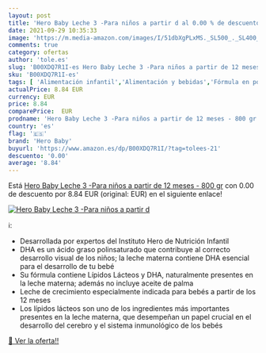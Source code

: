 ```yaml
---
layout: post
title: 'Hero Baby Leche 3 -Para niños a partir d al 0.00 % de descuento'
date: 2021-09-29 10:35:33
image: 'https://m.media-amazon.com/images/I/51dbXgPLxMS._SL500_._SL400_.jpg'
comments: true
category: ofertas
author: 'tole.es'
slug: 'B00XDQ7R1I-es Hero Baby Leche 3 -Para niños a partir de 12 meses - 800 gr'
sku: 'B00XDQ7R1I-es'
tags: [ 'Alimentación infantil','Alimentación y bebidas','Fórmula en polvo para bebés','Fórmula para bebés y niños pequeños','baby','hero','hero baby', ]
actualPrice: 8.84 EUR
currency: EUR
price: 8.84
comparePrice:  EUR
prodname: 'Hero Baby Leche 3 -Para niños a partir de 12 meses - 800 gr'
country: 'es'
flag: '🇪🇸'
brand: 'Hero Baby'
buyurl: 'https://www.amazon.es/dp/B00XDQ7R1I/?tag=tolees-21'
descuento: '0.00'
average: '8.84'
---
```


Está [Hero Baby Leche 3 -Para niños a partir de 12 meses - 800 gr](https://www.amazon.es/dp/B00XDQ7R1I/?tag=tolees-21) con 0.00 de descuento por 8.84 EUR (original:  EUR) en el siguiente enlace!

[![Hero Baby Leche 3 -Para niños a partir d](https://m.media-amazon.com/images/I/51dbXgPLxMS._SL500_._SL400_.jpg)](https://www.amazon.es/dp/B00XDQ7R1I/?tag=tolees-21)

ℹ️:

- Desarrollada por expertos del Instituto Hero de Nutrición Infantil
- DHA es un ácido graso polinsaturado que contribuye al correcto desarrollo visual de los niños; la leche materna contiene DHA esencial para el desarrollo de tu bebé
- Su fórmula contiene Lípidos Lácteos y DHA, naturalmente presentes en la leche materna; además no incluye aceite de palma
- Leche de crecimiento especialmente indicada para bebés a partir de los 12 meses
- Los lípidos lácteos son uno de los ingredientes más importantes presentes en la leche materna, que desempeñan un papel crucial en el desarrollo del cerebro y el sistema inmunológico de los bebés

[🛒 Ver la oferta!!](https://www.amazon.es/dp/B00XDQ7R1I/?tag=tolees-21)
